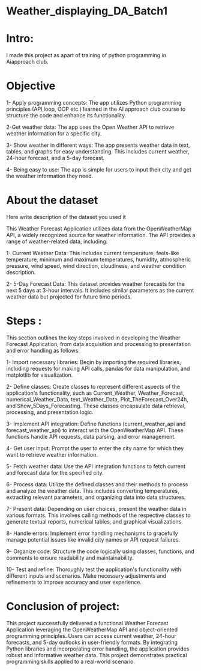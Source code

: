 
# Weather_displaying_DA_Batch1 


# Intro:
I made this project  as apart of training of python programming in Aiapproach club.

# Objective

1- Apply programming concepts: The app utilizes Python programming principles (API,loop, OOP etc.)  learned in the AI approach club course to structure the code and enhance its functionality.

2-Get weather data: The app uses the Open Weather API to retrieve weather information for a specific city.

3- Show weather in different ways: The app presents weather data in text, tables, and graphs for easy understanding. This includes current weather, 24-hour forecast, and a 5-day forecast.

4- Being easy to use: The app is simple for users to input their city and get the weather information they need.

# About the dataset

Here write description of the dataset you used it

This Weather Forecast Application utilizes data from the OpenWeatherMap API, a widely recognized source for weather information. The API provides a range of weather-related data, including:

1- Current Weather Data: This includes current temperature, feels-like temperature, minimum and maximum temperatures, humidity, atmospheric pressure, wind speed, wind direction, cloudiness, and weather condition description.

2- 5-Day Forecast Data: This dataset provides weather forecasts for the next 5 days at 3-hour intervals. It includes similar parameters as the current weather data but projected for future time periods.

# Steps :

This section outlines the key steps involved in developing the Weather Forecast Application, from data acquisition and processing to presentation and error handling as follows:

1- Import necessary libraries: Begin by importing the required libraries, including requests for making API calls, pandas for data manipulation, and matplotlib for visualization.

2- Define classes: Create classes to represent different aspects of the application's functionality, such as Current_Weather, Weather_Forecast, numerical_Weather_Data, text_Weather_Data, Plot_TheForecast_Over24h, and Show_5Days_Forecasting. These classes encapsulate data retrieval, processing, and presentation logic.

3- Implement API integration: Define functions (current_weather_api and forecast_weather_api) to interact with the OpenWeatherMap API. These functions handle API requests, data parsing, and error management.

4- Get user input: Prompt the user to enter the city name for which they want to retrieve weather information.

5- Fetch weather data: Use the API integration functions to fetch current and forecast data for the specified city.

6- Process data: Utilize the defined classes and their methods to process and analyze the weather data. This includes converting temperatures, extracting relevant parameters, and organizing data into data structures.

7- Present data: Depending on user choices, present the weather data in various formats. This involves calling methods of the respective classes to generate textual reports, numerical tables, and graphical visualizations.

8- Handle errors: Implement error handling mechanisms to gracefully manage potential issues like invalid city names or API request failures.

9- Organize code: Structure the code logically using classes, functions, and comments to ensure readability and maintainability.

10- Test and refine: Thoroughly test the application's functionality with different inputs and scenarios. Make necessary adjustments and refinements to improve accuracy and user experience.

# Conclusion of project:

This project successfully delivered a functional Weather Forecast Application leveraging the OpenWeatherMap API and object-oriented programming principles. Users can access current weather, 24-hour forecasts, and 5-day outlooks in user-friendly formats. By integrating Python libraries and incorporating error handling, the application provides robust and informative weather data. This project demonstrates practical programming skills applied to a real-world scenario.


